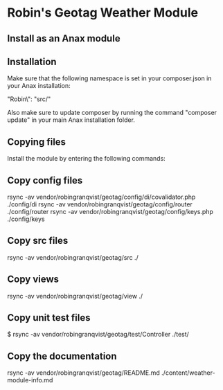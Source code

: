 Robin's Geotag Weather Module
==================================

Install as an Anax module
------------------------------------

## Installation
Make sure that the following namespace is set in your composer.json in your Anax installation:

"Robin\\": "src/"

Also make sure to update composer by running the command "composer update" in your main Anax installation folder.

## Copying files
Install the module by entering the following commands:

## Copy config files
rsync -av vendor/robingranqvist/geotag/config/di/covalidator.php ./config/di
rsync -av vendor/robingranqvist/geotag/config/router ./config/router
rsync -av vendor/robingranqvist/geotag/config/keys.php ./config/keys

## Copy src files
rsync -av vendor/robingranqvist/geotag/src ./

## Copy views
rsync -av vendor/robingranqvist/geotag/view ./

## Copy unit test files
$ rsync -av vendor/robingranqvist/geotag/test/Controller ./test/

## Copy the documentation
rsync -av vendor/robingranqvist/geotag/README.md ./content/weather-module-info.md
